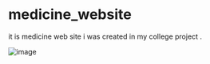 # medicine_website

it is medicine web site i was created in my college project .

![image](https://github.com/sahilafre/medicine_website/assets/123296616/5a9ee2d1-1235-4ccf-9eea-422f5743f42d)
